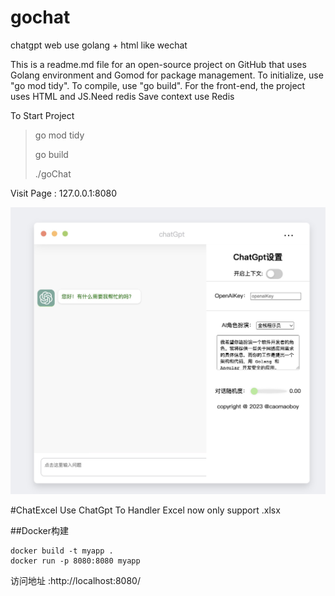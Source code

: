 # gochat
chatgpt web use golang + html like wechat

This is a readme.md file for an open-source project on GitHub that uses Golang environment and Gomod for package management. To initialize, use "go mod tidy". To compile, use "go build". For the front-end, the project uses HTML and JS.Need redis Save context use Redis

To Start Project

> go mod tidy
>
> go build
>
>./goChat

Visit Page : 127.0.0.1:8080

![image](1678889398862.jpg) 


#ChatExcel Use ChatGpt To Handler Excel 
now only support .xlsx

##Docker构建
```
docker build -t myapp .
docker run -p 8080:8080 myapp
```

访问地址 :http://localhost:8080/

